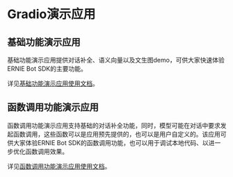 # Gradio演示应用

## 基础功能演示应用

基础功能演示应用提供对话补全、语义向量以及文生图demo，可供大家快速体验ERNIE Bot SDK的主要功能。

详见[基础功能演示应用使用文档](./quick_start/README.md)。

## 函数调用功能演示应用

函数调用功能演示应用支持基础的对话补全功能，同时，模型可能在对话中要求发起函数调用，这些函数可以是应用预先提供的，也可以是用户自定义的。该应用可供大家体验ERNIE Bot SDK的函数调用功能，也可以用于调试本地代码、以进一步优化函数调用效果。

详见[函数调用功能演示应用使用文档](./function_calling/README.md)。
